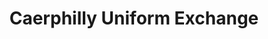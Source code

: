 ---
title: "Caerphilly Uniform Exchange"
url: /caerphilly/caerphilly-uniform-exchange/
shop: clothes
---